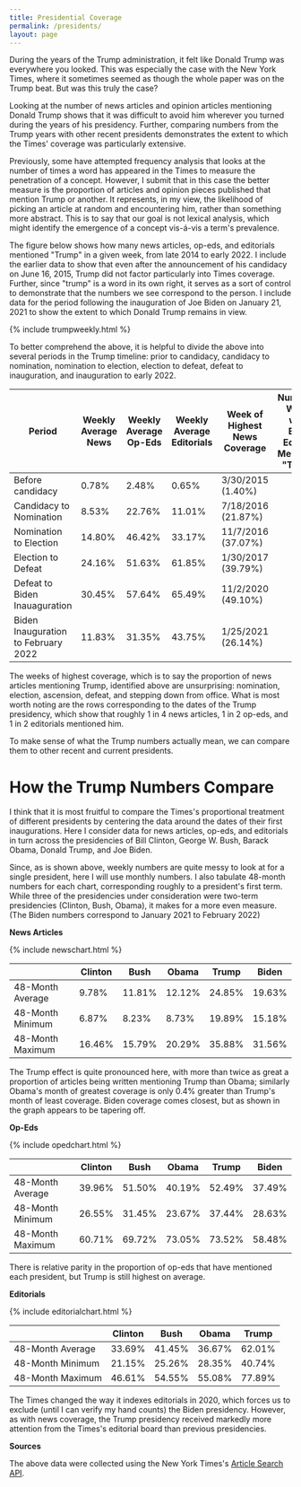 ```yaml
---
title: Presidential Coverage
permalink: /presidents/
layout: page
---
```


During the years of the Trump administration, it felt like Donald Trump was everywhere you looked. This was especially the case with the New York Times, where it sometimes seemed as though the whole paper was on the Trump beat. But was this truly the case?

Looking at the number of news articles and opinion articles mentioning Donald Trump shows that it was difficult to avoid him wherever you turned during the years of his presidency. Further, comparing numbers from the Trump years with other recent presidents demonstrates the extent to which the Times' coverage was particularly extensive.

Previously, some have attempted frequency analysis that looks at the number of times a word has appeared in the Times to measure the penetration of a concept. However, I submit that in this case the better measure is the proportion of articles and opinion pieces published that mention Trump or another. It represents, in my view, the likelihood of picking an article at random and encountering him, rather than something more abstract. This is to say that our goal is not lexical analysis, which might identify the emergence of a concept vis-á-vis a term's prevalence.

The figure below shows how many news articles, op-eds, and editorials mentioned "Trump" in a given week, from late 2014 to early 2022. I include the earlier data to show that even after the announcement of his candidacy on June 16, 2015, Trump did not factor particularly into Times coverage. Further, since "trump" is a word in its own right, it serves as a sort of control to demonstrate that the numbers we see correspond to the person. I include data for the period following the inauguration of Joe Biden on January 21, 2021 to show the extent to which Donald Trump remains in view.

{% include trumpweekly.html %}

To better comprehend the above, it is helpful to divide the above into several periods in the Trump timeline: prior to candidacy, candidacy to nomination, nomination to election, election to defeat, defeat to inauguration, and inauguration to early 2022. 

| Period                              | Weekly Average News | Weekly Average Op-Eds | Weekly Average Editorials | Week of Highest News Coverage | Number of Weeks when Every  Editorial Mentioned "Trump" |
| ----------------------------------- | ------------------- | --------------------- | ------------------------- | ----------------------------- | :-----------------------------------------------------: |
| Before candidacy                    | 0.78%               | 2.48%                 | 0.65%                     | 3/30/2015 (1.40%)             |                            0                            |
| Candidacy to Nomination             | 8.53%               | 22.76%                | 11.01%                    | 7/18/2016 (21.87%)            |                            0                            |
| Nomination to Election              | 14.80%              | 46.42%                | 33.17%                    | 11/7/2016 (37.07%)            |                            0                            |
| Election to Defeat                  | 24.16%              | 51.63%                | 61.85%                    | 1/30/2017 (39.79%)            |                            9                            |
| Defeat to Biden Inauaguration       | 30.45%              | 57.64%                | 65.49%                    | 11/2/2020 (49.10%)            |                            3                            |
| Biden Inauguration to February 2022 | 11.83%              | 31.35%                | 43.75%                    | 1/25/2021 (26.14%)            |                           15                            |



The weeks of highest coverage, which is to say the proportion of news articles mentioning Trump, identified above are unsurprising: nomination, election, ascension, defeat, and stepping down from office. What is most worth noting are the rows corresponding to the dates of the Trump presidency, which show that roughly 1 in 4 news articles, 1 in 2 op-eds, and 1 in 2 editorials mentioned him.

To make sense of what the Trump numbers actually mean, we can compare them to other recent and current presidents.



# **How the Trump Numbers Compare**



I think that it is most fruitful to compare the Times's proportional treatment of different presidents by centering the data around the dates of their first inaugurations. Here I consider data for news articles, op-eds, and editorials in turn across the presidencies of Bill Clinton, George W. Bush, Barack Obama, Donald Trump, and Joe Biden.  

Since, as is shown above, weekly numbers are quite messy to look at for a single president, here I will use monthly numbers. I also tabulate 48-month numbers for each chart, corresponding roughly to a president's first term. While three of the presidencies under consideration were two-term presidencies (Clinton, Bush, Obama), it makes for a more even measure. (The Biden numbers correspond to January 2021 to February 2022)



**News Articles**

{% include newschart.html %}

|                  | Clinton | Bush   | Obama  | Trump  | Biden  |
| ---------------- | ------- | ------ | ------ | ------ | ------ |
| 48-Month Average | 9.78%   | 11.81% | 12.12% | 24.85% | 19.63% |
| 48-Month Minimum | 6.87%   | 8.23%  | 8.73%  | 19.89% | 15.18% |
| 48-Month Maximum | 16.46%  | 15.79% | 20.29% | 35.88% | 31.56% |

The Trump effect is quite pronounced here, with more than twice as great a proportion of articles being written mentioning Trump than Obama; similarly Obama's month of greatest coverage is only 0.4% greater than Trump's month of least coverage. Biden coverage comes closest, but as shown in the graph appears to be tapering off. 



**Op-Eds**

{% include opedchart.html %}

|                  | Clinton | Bush   | Obama  | Trump  | Biden  |
| ---------------- | ------- | ------ | ------ | ------ | ------ |
| 48-Month Average | 39.96%  | 51.50% | 40.19% | 52.49% | 37.49% |
| 48-Month Minimum | 26.55%  | 31.45% | 23.67% | 37.44% | 28.63% |
| 48-Month Maximum | 60.71%  | 69.72% | 73.05% | 73.52% | 58.48% |

There is relative parity in the proportion of op-eds that have mentioned each president, but Trump is still highest on average. 

**Editorials**

{% include editorialchart.html %}

|                  | Clinton | Bush   | Obama  | Trump  |
| ---------------- | ------- | ------ | ------ | ------ |
| 48-Month Average | 33.69%  | 41.45% | 36.67% | 62.01% |
| 48-Month Minimum | 21.15%  | 25.26% | 28.35% | 40.74% |
| 48-Month Maximum | 46.61%  | 54.55% | 55.08% | 77.89% |

The Times changed the way it indexes editorials in 2020, which forces us to exclude (until I can verify my hand counts) the Biden presidency. However, as with news coverage, the Trump presidency received markedly more attention from the Times's editorial board than previous presidencies. 





**Sources**

The above data were collected using the New York Times's [Article Search API](https://developer.nytimes.com/docs/articlesearch-product/1/overview).











